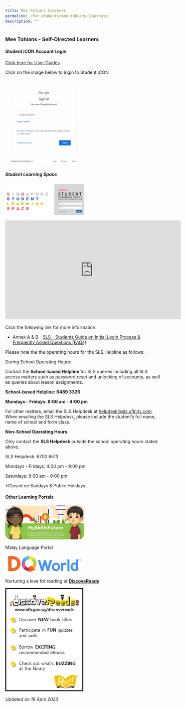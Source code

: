 ```yaml
---
title: Mee Tohians Learners
permalink: /for-students/mee-tohians-learners/
description: ""
---
```

### Mee Tohians - Self-Directed Learners

#### Student iCON Account Login

[Click here for User Guides](https://meetohschool.padlet.org/MTSPDdept/Parentkitforicon)&nbsp;  

Click on the image below to login to Student iCON
<p><a href="https://workspace.google.com/dashboard"><img style="width:50%" src="/images/fs1.png"></a></p>


##### Student Learning Space

<p><a href="https://vle.learning.moe.edu.sg/login"><img style="width:50%" src="/images/fs2.png"></a></p>

<iframe width="560" height="315" src="https://www.youtube.com/embed/YTLJBmTqdYM" title="YouTube video player" frameborder="0" allow="accelerometer; autoplay; clipboard-write; encrypted-media; gyroscope; picture-in-picture" allowfullscreen=""></iframe>

Click the following link for more information:

*   Annex A &amp; B -&nbsp;[SLS - Students Guide on Initial Login Process &amp; Frequently Asked Questions (FAQs)](/files/slsmtsannex.pdf)

Please note the the operating hours for the SLS Helpline as follows:

During School Operating Hours:

Contact the&nbsp;**School-based Helpline**&nbsp;for SLS queries including all SLS access matters such as password reset and unlocking of accounts, as well as queries about lesson assignments.

**School-based Helpline: 6489 3326**

**Mondays - Fridays: 8:00 am - 4:00 pm**

For other matters, email the SLS Helpdesk at&nbsp;[helpdesk@sls.ufinity.com](mailto:helpdesk@sls.ufinity.com). When emailing the SLS Helpdesk, please include the student’s full name, name of school and form class.

**Non-School Operating Hours**

Only contact the&nbsp;**SLS Helpdesk**&nbsp;outside the school operating hours stated above.

SLS Helpdesk: 6702 6513

Mondays - Fridays: 4:00 pm - 9:00 pm

Saturdays: 9:00 am - 9:00 pm

\*Closed on Sundays &amp; Public Holidays

#### Other Learning Portals

<p></p>
<p><a href="https://www.myskillsfuture.gov.sg/content/student/en/primary.html"><img style="width:50%" src="/images/fs3.png"></a></p>

Malay Language Portal 

<p><a href="https://www.dqworld.net/#!/landing"><img style="width:50%" src="/images/fs5.png"></a></p>


Nurturing a love for reading at [**DiscoveReads**](https://childrenandteens.nlb.gov.sg/)

<p><a href="https://childrenandteens.nlb.gov.sg"><img style="width:50%" src="/images/fs7.png"></a></p>



*Updated on 18 April 2023*